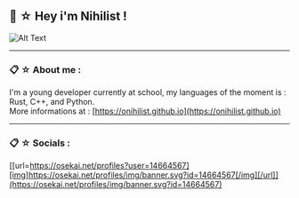
## 🍜 ☆ Hey i'm Nihilist !

![Alt Text](https://th.bing.com/th/id/R.cf4e9dddf600c58ad48b89a8717c7405?rik=PKcJHu%2bjblqbkA&riu=http%3a%2f%2f2.bp.blogspot.com%2f-noIAJadGuao%2fUDvJxwac_EI%2fAAAAAAAAFOE%2fhRYhcnG-_8U%2fs1600%2ftumblr_lubkluPXQC1r62yqfo1_500.gif&ehk=H2OjPESSvaF%2bZ%2fxrGQeJwKtkbM6z3C8Vvhe7xcGZkgc%3d&risl=&pid=ImgRaw&r=0)

-----

### 📋 ☆ About me :
I'm a young developer currently at school, my languages of the moment is : Rust, C++, and Python. <br /> More informations at : [https://onihilist.github.io](https://onihilist.github.io)

-----

### 📋 ☆ Socials :
[[url=https://osekai.net/profiles?user=14664567][img]https://osekai.net/profiles/img/banner.svg?id=14664567[/img][/url]](https://osekai.net/profiles/img/banner.svg?id=14664567)
<!--
**onihilist/onihilist** is a ✨ _special_ ✨ repository because its `README.md` (this file) appears on your GitHub profile.

Here are some ideas to get you started:

- 🔭 I’m currently working on ...
- 🌱 I’m currently learning ...
- 👯 I’m looking to collaborate on ...
- 🤔 I’m looking for help with ...
- 💬 Ask me about ...
- 📫 How to reach me: ...
- 😄 Pronouns: ...
- ⚡ Fun fact: ...
-->
